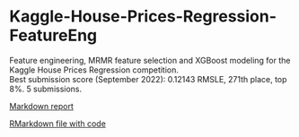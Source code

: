 # Kaggle-House-Prices-Regression-FeatureEng
Feature engineering, MRMR feature selection and XGBoost modeling for the Kaggle House Prices Regression competition.
\
Best submission score (September 2022): 0.12143 RMSLE, 271th place, top 8%. 5 submissions.

[Markdown report](https://github.com/AhmetZamanis/Kaggle-House-Prices-Regression-FeatureEng/blob/main/HousePricesReport.md)

[RMarkdown file with code](https://github.com/AhmetZamanis/Kaggle-House-Prices-Regression-FeatureEng/blob/main/HousePricesReport.Rmd)

